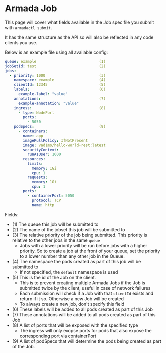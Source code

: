 # Armada Job

This page will cover what fields available in the Job spec file you submit with `armadactl submit`.

It has the same structure as the API so will also be reflected in any code clients you use.

Below is an example file using all available config:

```yaml
queue: example                            (1)
jobSetId: test                            (2)
jobs:
  - priority: 1000                        (3)
    namespace: example                    (4)
    clientId: 12345                       (5)
    labels:                               (6)
      example-label: "value"
    annotations:                          (7)
      example-annotation: "value"
    ingress:                              (8)
      - type: NodePort
        ports:
          - 5050
    podSpecs:                             (9)
      - containers:
        name: app
        imagePullPolicy: IfNotPresent
        image: vad1mo/hello-world-rest:latest
        securityContext:
          runAsUser: 1000
        resources:
          limits:
            memory: 1Gi
            cpu: 1
          requests:
            memory: 1Gi
            cpu: 1
        ports:
          - containerPort: 5050
            protocol: TCP
            name: http
```

Fields:
 - (1) The queue this job will be submitted to
 - (2) The name of the jobset this job will be submitted to
 - (3) The relative priority of the job being submitted. This priority is relative to the other jobs in the same `queue`
   - Jobs with a lower priority will be run before jobs with a higher priority. So to create a job at the front of your queue, set the priority to a lower number than any other job in the Queue.
 - (4) The namespace the pods created as part of this job will be submitted to
   - If not specified, the `default` namespace is used
 - (5) This is the id of the Job on the client. 
    - This is to prevent creating multiple Armada Jobs if the Job is submitted twice by the client, useful in case of network failures
    - Each submission will check if a Job with that `clientId` exists and return if it so. Otherwise a new Job will be created
    - To always create a new job, don't specify this field
 - (6) These labels will be added to all pods created as part of this Job
 - (7) These annotations will be added to all pods created as part of this Job
 - (8) A list of ports that will be exposed with the specified type
    - The ingress will only exopse ports for pods that also expose the corresponding port via containerPort
 - (9) A list of podSpecs that will determine the pods being created as part of the Job.
 
 